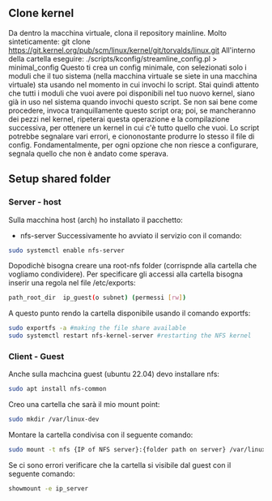 
## Clone kernel
Da dentro la macchina virtuale, clona il repository mainline. Molto sinteticamente:
	git clone https://git.kernel.org/pub/scm/linux/kernel/git/torvalds/linux.git
All'interno della cartella eseguire:
	./scripts/kconfig/streamline_config.pl > minimal_config
Questo ti crea un config minimale, con selezionati solo i moduli che il tuo sistema (nella macchina virtuale se siete in una macchina virtuale) sta usando nel momento in cui invochi lo script. Stai quindi attento che tutti i moduli che vuoi avere poi disponibili nel tuo nuovo kernel, siano già in uso nel sistema quando invochi questo script. Se non sai bene come procedere, invoca tranquillamente questo script ora; poi, se mancheranno dei pezzi nel kernel, ripeterai questa operazione e la compilazione successiva, per ottenere un kernel in cui c'è tutto quello che vuoi. Lo script potrebbe segnalare vari errori, e ciononostante produrre lo stesso il file di config. Fondamentalmente, per ogni opzione che non riesce a configurare, segnala quello che non è andato come sperava.


## Setup shared folder
### Server - host
Sulla macchina host (arch) ho installato il pacchetto:
- nfs-server
Successivamente ho avviato il servizio con il comando:
```bash
sudo systemctl enable nfs-server
```
Dopodichè bisogna creare una root-nfs folder (corrispnde alla cartella che vogliamo condividere). Per specificare gli accessi alla cartella bisogna inserir una regola nel file /etc/exports:
```bash
path_root_dir  ip_guest(o subnet) (permessi [rw])
```
A questo punto rendo la cartella disponibile usando il comando exportfs:
```bash
sudo exportfs -a #making the file share available
sudo systemctl restart nfs-kernel-server #restarting the NFS kernel
```
### Client - Guest
Anche sulla machcina guest (ubuntu 22.04) devo installare nfs:
```bash
sudo apt install nfs-common
```
Creo una cartella che sarà il mio mount point:
```bash
sudo mkdir /var/linux-dev
```
Montare la cartella condivisa con il seguente comando:
```bash
sudo mount -t nfs {IP of NFS server}:{folder path on server} /var/linux-dev
```
Se ci sono errori verificare che la cartella si visibile dal guest con il seguente comando:
```bash
showmount -e ip_server
```